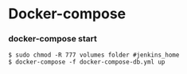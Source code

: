 # Docker-compose

### docker-compose start
```
$ sudo chmod -R 777 volumes folder #jenkins_home
$ docker-compose -f docker-compose-db.yml up
```
